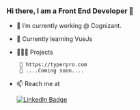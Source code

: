 ### Hi there, I am a Front End Developer 👋

- 🔭 I’m currently working @ Cognizant. 

- 🌱 Currently learning VueJs

- 👨🏽‍💻 Projects  

       🚩 https://typerpro.com 
       🚩 ....Coming soon....

- 📫 Reach me at

     <div id="badges">
       <a href="https://www.linkedin.com/in/karthikvijaydev">
       <img src="https://img.shields.io/badge/LinkedIn-blue?style=for-the-badge&logo=linkedin&logoColor=white" alt="LinkedIn Badge"/>
       </a>
     </div>
